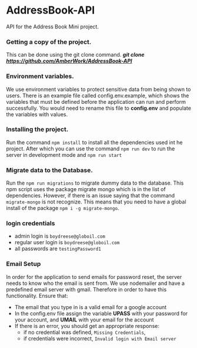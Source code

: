 # AddressBook-API
API for the Address Book Mini project.

### Getting a copy of the project. 
This can be done using the git clone command. **_git clone https://github.com/AmberWork/AddressBook-API_**

### Environment variables.
We use environment variables to protect sensitive data from being shown to users. There is an example file called config.env.example, which shows the variables that must be defined before the application can run and perform successfully. 
You would need to rename this file to **config.env** and populate the variables with values.

### Installing the project.
Run the command `npm install` to install all the dependencies used int he project. After which you can use the command `npm run dev` to run the server in development mode and `npm run start`

### Migrate data to the Database.
Run the `npm run migrations` to migrate dummy data to the database. This npm script uses the package migrate mongo which is in the list of dependencies. However, if there is an issue saying that the command `migrate-mongo` is not recognize. This means that you need to have a global install of the package `npm i -g migrate-mongo`. 

### login credentials
- admin login is `boydreese@globoil.com`
- regular user login is `boydreese@globoil.com`
- all passwords are `testingPassword1`

### Email Setup
In order for the application to send emails for password reset, the server needs to know who the email is sent from. We use nodemailer and have a predefined email server with gmail. Therefore in order to have this functionality. Ensure that:
- The email that you type in is a valid email for a google account
- In the config.env file assign the variable **UPASS** with your password for your account, and **UMAIL** with your email for the account
- If there is an error, you should get an appropriate response:
  - if no credential was defined, `Missing Credentials`,
  - if credentials were incorrect, `Invalid login with Email server`
